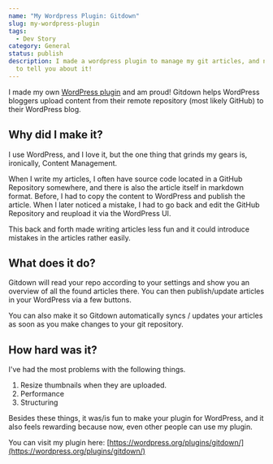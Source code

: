 ```yaml
---
name: "My Wordpress Plugin: Gitdown"
slug: my-wordpress-plugin
tags:
  - Dev Story
category: General
status: publish
description: I made a wordpress plugin to manage my git articles, and now I want
  to tell you about it!
---
```


I made my own [WordPress plugin](https://wordpress.org/plugins/gitdown/) and am proud! Gitdown helps WordPress bloggers upload content from their remote repository (most likely GitHub) to their WordPress blog.

## Why did I make it?

I use WordPress, and I love it, but the one thing that grinds my gears is, ironically, Content Management.

When I write my articles, I often have source code located in a GitHub Repository somewhere, and there is also the article itself in markdown format. Before, I had to copy the content to WordPress and publish the article. When I later noticed a mistake, I had to go back and edit the GitHub Repository and reupload it via the WordPress UI.

This back and forth made writing articles less fun and it could introduce mistakes in the articles rather easily.


## What does it do?

Gitdown will read your repo according to your settings and show you an overview of all the found articles there. You can then publish/update articles in your WordPress via a few buttons.

You can also make it so Gitdown automatically syncs / updates your articles as soon as you make changes to your git repository.


## How hard was it?

I've had the most problems with the following things.

1. Resize thumbnails when they are uploaded.
2. Performance
3. Structuring

Besides these things, it was/is fun to make your plugin for WordPress, and it also feels rewarding because now, even other people can use my plugin.

You can visit my plugin here: [https://wordpress.org/plugins/gitdown/](https://wordpress.org/plugins/gitdown/)